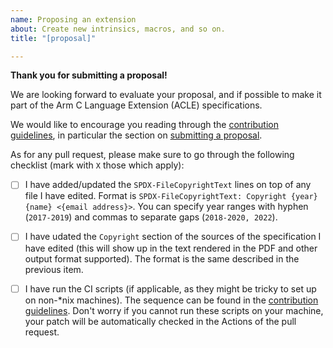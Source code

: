 ```yaml
---
name: Proposing an extension
about: Create new intrinsics, macros, and so on.
title: "[proposal]"

---
```


**Thank you for submitting a proposal!**

We are looking forward to evaluate your proposal, and if possible to
make it part of the Arm C Language Extension (ACLE) specifications.

We would like to encourage you reading through the [contribution
guidelines](CONTRIBUTING.md), in particular the section on [submitting
a proposal](CONTRIBUTING.md#proposals-for-new-content).

As for any pull request, please make sure to go through the following
checklist (mark with ``X`` those which apply):

* [ ] I have added/updated the `SPDX-FileCopyrightText` lines on top
      of any file I have edited. Format is ``SPDX-FileCopyrightText:
      Copyright {year} {name} <{email address}>``. You can specify
      year ranges with hyphen (``2017-2019``) and commas to separate
      gaps (``2018-2020, 2022``).
* [ ] I have udated the `Copyright` section of the sources of the
      specification I have edited (this will show up in the text
      rendered in the PDF and other output format supported). The
      format is the same described in the previous item.
* [ ] I have run the CI scripts (if applicable, as they might be
      tricky to set up on non-*nix machines). The sequence can be
      found in the [contribution
      guidelines](CONTRIBUTING.md#continuous-integration). Don't worry
      if you cannot run these scripts on your machine, your patch will
      be automatically checked in the Actions of the pull request.

